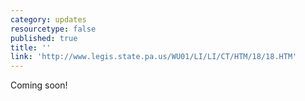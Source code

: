 ```yaml
---
category: updates
resourcetype: false
published: true
title: ''
link: 'http://www.legis.state.pa.us/WU01/LI/LI/CT/HTM/18/18.HTM'
---
```

Coming soon!